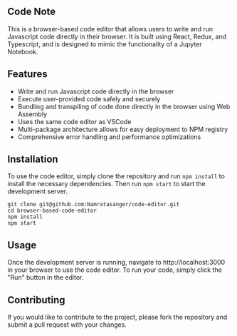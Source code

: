 ## Code Note

This is a browser-based code editor that allows users to write and run Javascript code directly in their browser. It is built using React, Redux, and Typescript, and is designed to mimic the functionality of a Jupyter Notebook.

## Features

- Write and run Javascript code directly in the browser
- Execute user-provided code safely and securely
- Bundling and transpiling of code done directly in the browser using Web Assembly
- Uses the same code editor as VSCode
- Multi-package architecture allows for easy deployment to NPM registry
- Comprehensive error handling and performance optimizations

## Installation

To use the code editor, simply clone the repository and run `npm install` to install the necessary dependencies. Then run `npm start` to start the development server.

```
git clone git@github.com:Namratasanger/code-editor.git
cd browser-based-code-editor
npm install
npm start
```

## Usage

Once the development server is running, navigate to http://localhost:3000 in your browser to use the code editor. To run your code, simply click the "Run" button in the editor.

## Contributing

If you would like to contribute to the project, please fork the repository and submit a pull request with your changes.
